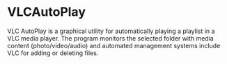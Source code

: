 # VLCAutoPlay
VLC AutoPlay is a graphical utility for automatically playing a playlist in a VLC media player.   The program monitors the selected folder with media content (photo/video/audio) and automated management systems include VLC for adding or deleting files.
